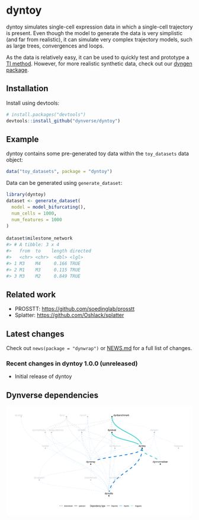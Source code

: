 
<!-- README.md is generated from README.Rmd. Please edit that file -->

# dyntoy

dyntoy simulates single-cell expression data in which a single-cell
trajectory is present. Even though the model to generate the data is
very simplistic (and far from realistic), it can simulate very complex
trajectory models, such as large trees, convergences and loops.

As the data is relatively easy, it can be used to quickly test and
prototype a [TI method](https://github.com/dynverse/dynmethods).
However, for more realistic synthetic data, check out our [dyngen
package](https://github.com/dynverse/dyngen).

## Installation

Install using devtools:

``` r
# install.packages("devtools")
devtools::install_github("dynverse/dyntoy")
```

## Example

dyntoy contains some pre-generated toy data within the `toy_datasets`
data object:

``` r
data("toy_datasets", package = "dyntoy")
```

Data can be generated using `generate_dataset`:

``` r
library(dyntoy)
dataset <- generate_dataset(
  model = model_bifurcating(),
  num_cells = 1000,
  num_features = 1000
)

dataset$milestone_network
#> # A tibble: 3 x 4
#>   from  to    length directed
#>   <chr> <chr>  <dbl> <lgl>   
#> 1 M3    M4     0.166 TRUE    
#> 2 M1    M3     0.115 TRUE    
#> 3 M3    M2     0.849 TRUE
```

## Related work

  - PROSSTT: <https://github.com/soedinglab/prosstt>
  - Splatter: <https://github.com/Oshlack/splatter>

## Latest changes

Check out `news(package = "dynwrap")` or [NEWS.md](inst/NEWS.md) for a
full list of
changes.

<!-- This section gets automatically generated from inst/NEWS.md, and also generates inst/NEWS -->

### Recent changes in dyntoy 1.0.0 (unreleased)

  - Initial release of
dyntoy

## Dynverse dependencies

<!-- Generated by "update_dependency_graphs.R" in the main dynverse repo -->

![](man/figures/dependencies.png)
